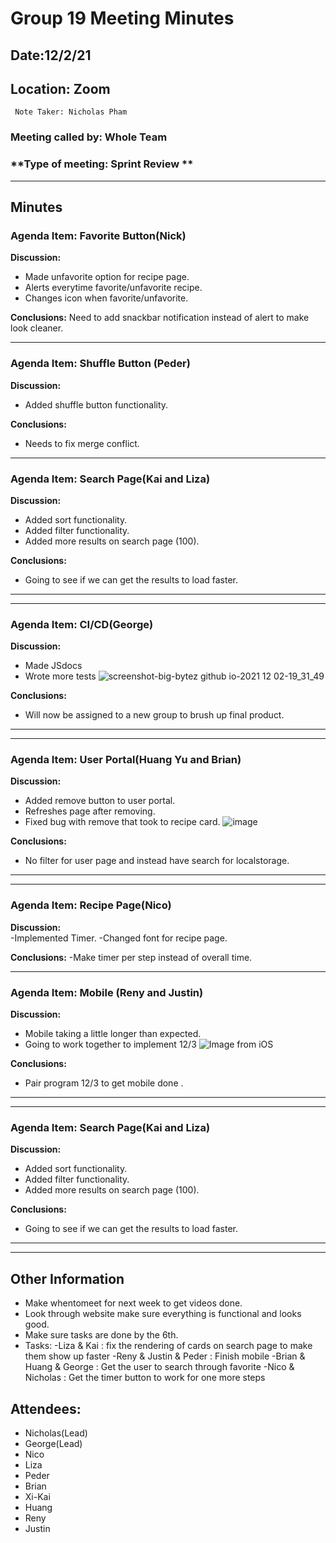 # Group 19 Meeting Minutes #
## Date:12/2/21  ##
## Location: Zoom  ##
     Note Taker: Nicholas Pham

### **Meeting called by: Whole Team** ###

### **Type of meeting: Sprint Review **  ###
--------------------------------------

## Minutes ##

### Agenda Item: Favorite Button(Nick) ###

**Discussion:**  
- Made unfavorite option for recipe page.
- Alerts everytime favorite/unfavorite recipe.
- Changes icon when favorite/unfavorite.


**Conclusions:**
Need to add snackbar notification instead of alert to make look cleaner.

-------

### Agenda Item: Shuffle Button (Peder) ###

**Discussion:**
- Added shuffle button functionality.

**Conclusions:**
- Needs to fix merge conflict.

-------

### Agenda Item: Search Page(Kai and Liza) ###

**Discussion:**  
- Added sort functionality.
- Added filter functionality.
- Added more results on search page (100).



**Conclusions:**
- Going to see if we can get the results to load faster.

-------
-------

### Agenda Item: CI/CD(George) ###

**Discussion:**  
- Made JSdocs
- Wrote more tests
![screenshot-big-bytez github io-2021 12 02-19_31_49](https://user-images.githubusercontent.com/59597109/144540785-bfc6ff6b-6c7b-4354-9486-0573b9877b9e.png)


**Conclusions:**
- Will now be assigned to a new group to brush up final product.

-------
-------

### Agenda Item: User Portal(Huang Yu and Brian)  ###

**Discussion:**
- Added remove button to user portal.
- Refreshes page after removing.
- Fixed bug with remove that took to recipe card.
![image](https://user-images.githubusercontent.com/59597109/144540830-9a89b1d4-5541-4cb9-a9e5-4676152db22e.png)




**Conclusions:**
- No filter for user page and instead have search for localstorage.


-------
-------

### Agenda Item: Recipe Page(Nico) ###

**Discussion:**  
-Implemented Timer.
-Changed font for recipe page.




**Conclusions:**
-Make timer per step instead of overall time.

-------

### Agenda Item: Mobile (Reny and Justin) ###

**Discussion:**  
- Mobile taking a little longer than expected.
- Going to work together to implement 12/3
![Image from iOS](https://user-images.githubusercontent.com/59597109/144540736-1734bf0c-6ed7-4d04-8754-47433bc146f8.png)




**Conclusions:**
- Pair program 12/3 to get mobile done .

-------
-------

### Agenda Item: Search Page(Kai and Liza) ###

**Discussion:**  
- Added sort functionality.
- Added filter functionality.
- Added more results on search page (100).



**Conclusions:**
- Going to see if we can get the results to load faster.

-------

-----------------------------------

## Other Information ##
- Make whentomeet for next week to get videos done.
- Look through website make sure everything is functional and looks good.
- Make sure tasks are done by the 6th.
- Tasks:
     -Liza & Kai : fix the rendering of cards on search page to make them show up faster
     -Reny & Justin & Peder : Finish mobile 
     -Brian & Huang & George  : Get the user to search through favorite 
     -Nico & Nicholas : Get the timer button to work for one more steps



## Attendees: ##


- Nicholas(Lead) 
- George(Lead) 
- Nico 
- Liza 
- Peder 
- Brian 
- Xi-Kai 
- Huang 
- Reny
- Justin
